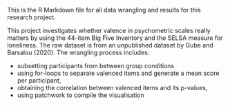 This is the R Markdown file for all data wrangling and results for this research project.

This project investigates whether valence in psychometric scales really matters by using the 44-item Big Five Inventory and the SELSA measure for loneliness. The raw dataset is from an unpublished dataset by Gube and Barsalou (2020).
The wrangling process includes:
  - subsetting participants from between group conditions
  - using for-loops to separate valenced items and generate a mean score per participant,
  - obtaining the correlation between valenced items and its p-values,
  - using patchwork to compile the visualisation
